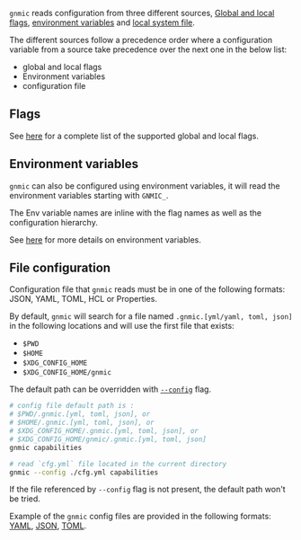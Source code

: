 `gnmic` reads configuration from three different sources,
[Global and local flags](configuration_flags.md), [environment variables](configuration_env.md) and [local system file](configuration_file.md).

The different sources follow a precedence order where a configuration variable from a source take precedence over the next one in the below list:

- global and local flags
- Environment variables
- configuration file

## Flags

See [here](configuration_flags.md) for a complete list of the supported global and local flags.

## Environment variables

`gnmic` can also be configured using environment variables, it will read the environment variables starting with `GNMIC_`.

The Env variable names are inline with the flag names as well as the configuration hierarchy.

See [here](configuration_env.md) for more details on environment variables.
## File configuration
Configuration file that `gnmic` reads must be in one of the following formats: JSON, YAML, TOML, HCL or Properties.  

By default, `gnmic` will search for a file named `.gnmic.[yml/yaml, toml, json]` in the following locations and will use the first file that exists:

* `$PWD`
* `$HOME`
* `$XDG_CONFIG_HOME`
* `$XDG_CONFIG_HOME/gnmic`

The default path can be overridden with [`--config`](../global_flags.md#config) flag.

```bash
# config file default path is :
# $PWD/.gnmic.[yml, toml, json], or
# $HOME/.gnmic.[yml, toml, json], or
# $XDG_CONFIG_HOME/.gnmic.[yml, toml, json], or
# $XDG_CONFIG_HOME/gnmic/.gnmic.[yml, toml, json]
gnmic capabilities

# read `cfg.yml` file located in the current directory
gnmic --config ./cfg.yml capabilities
```

If the file referenced by `--config` flag is not present, the default path won't be tried.

Example of the `gnmic` config files are provided in the following formats: [YAML](https://github.com/karimra/gnmic/blob/main/config.yaml), [JSON](https://github.com/karimra/gnmic/blob/main/config.json), [TOML](https://github.com/karimra/gnmic/blob/main/config.toml).